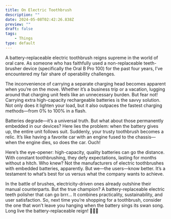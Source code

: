 ```yaml
---
title: On Electric Toothbrush
description: ""
date: 2024-05-08T02:42:26.838Z
preview: ""
draft: false
tags:
    - Things
type: default
---
```


A battery-replaceable electric toothbrush reigns supreme in the world of oral care. As someone who has faithfully used a non-replaceable teeth-brusher device (specifically the Oral B Pro 100) for the past four years, I’ve encountered my fair share of operability challenges.

The inconvenience of carrying a separate charging head becomes apparent when you’re on the move. Whether it’s a business trip or a vacation, lugging around that charging unit feels like an unnecessary burden. But fear not! Carrying extra high-capacity rechargeable batteries is the savvy solution. Not only does it lighten your load, but it also outpaces the fastest charging methods—from 0% to 100% in a flash.

Batteries degrade—it’s a universal truth. But what about those permanently embedded in our devices? Here lies the problem: when the battery gives up, the entire unit follows suit. Suddenly, your trusty toothbrush becomes a relic. It’s like having a favorite car with an engine fused to the chassis—when the engine dies, so does the car. Ouch!

Here’s the eye-opener: high-capacity, quality batteries can go the distance. With constant toothbrushing, they defy expectations, lasting for months without a hitch. Who knew? Not the manufacturers of electric toothbrushes with embedded batteries, apparently. But we—the users—know better. It’s a testament to what’s best for us versus what the company wants to achieve.

In the battle of brushes, electricity-driven ones already outshine their manual counterparts. But the true champion? A battery-replaceable electric teeth polisher that can go brrr… It combines practicality, sustainability, and user satisfaction. So, next time you’re shopping for a toothbrush, consider the one that won’t leave you hanging when the battery sings its swan song. Long live the battery-replaceable reign! 🦷🔋👑
